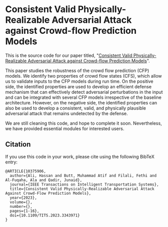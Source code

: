 # Consistent Valid Physically-Realizable Adversarial Attack against Crowd-flow Prediction Models

This is the source code for our paper titled, "[Consistent Valid Physically-Realizable Adversarial Attack against Crowd-flow Prediction Models](https://ieeexplore.ieee.org/document/10375906)".

This paper studies the robustness of the crowd flow prediction (CFP) models. We identify two properties of crowd flow states (CFS), which allow us to validate inputs to the CFP models during run time. On the positive side, the identified properties are used to develop an efficient defense mechanism that can effectively detect adversarial perturbations in the input and can be integrated with several CFP models irrespective of the baseline architecture. However, on the negative side, the identified properties can also be used to develop a consistent, valid, and physically plausible adversarial attack that remains undetected by the defense.

We are still cleaning this code, and hope to complete it soon. Nevertheless, we have provided essential modules for interested users.


## Citation
If you use this code in your work, please cite using the following BibTeX entry:
```
@ARTICLE{10375906,
  author={Ali, Hassan and Butt, Muhammad Atif and Filali, Fethi and Al-Fuqaha, Ala and Qadir, Junaid},
  journal={IEEE Transactions on Intelligent Transportation Systems}, 
  title={Consistent Valid Physically-Realizable Adversarial Attack Against Crowd-Flow Prediction Models}, 
  year={2023},
  volume={},
  number={},
  pages={1-16},
  doi={10.1109/TITS.2023.3343971}
}
```